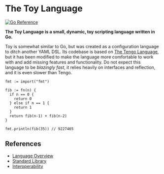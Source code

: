 # The Toy Language

[![Go Reference](https://pkg.go.dev/badge/github.com/infastin/toy.svg)](https://pkg.go.dev/github.com/infastin/toy)

**The Toy Language is a small, dynamic, toy scripting language written in Go.**

Toy is somewhat similar to Go, but was created as a configuration language
to ditch another YAML DSL. Its codebase is based on [The Tengo Language](https://github.com/d5/tengo),
but it has been modified to make the language more comfortable to work with and add missing features and functionality.
Do not expect this language to be _blazingly fast_, it relies heavily on interfaces and reflection,
and it is even slower than Tengo.

```
fmt := import("fmt")

fib := fn(n) {
  if n == 0 {
    return 0
  } else if n == 1 {
    return 1
  }
  return fib(n-1) + fib(n-2)
}

fmt.println(fib(35)) // 9227465
```

## References

- [Language Overview](./docs/overview.md)
- [Standard Library](./docs/stdlib.md)
- [Interoperability](./docs/interoperability.md)
